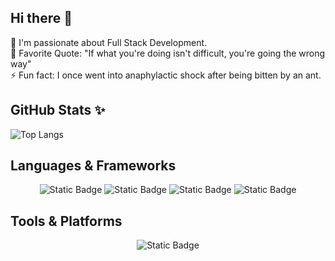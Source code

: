## Hi there 👋
🔭 I'm passionate about Full Stack Development.  
🌱 Favorite Quote: "If what you're doing isn't difficult, you're going the wrong way"  
⚡ Fun fact: I once went into anaphylactic shock after being bitten by an ant.  

<!--
<p align="center">
  <img src="https://media.giphy.com/media/MiZHDIEMFaNzHRRGth/giphy.gif" width="200" style="display: block; margin: auto;"/>
</p>
-->

<!--
**y-nguye/y-nguye** is a ✨ _special_ ✨ repository because its `README.md` (this file) appears on your GitHub profile.

Here are some ideas to get you started:

- 🔭 I’m currently working on ...
- 🌱 I’m currently learning ...
- 👯 I’m looking to collaborate on ...
- 🤔 I’m looking for help with ...
- 💬 Ask me about ...
- 📫 How to reach me: ...
- 😄 Pronouns: ...
- ⚡ Fun fact: ...
-->

## GitHub Stats ✨
![Top Langs](https://github-readme-stats.vercel.app/api/top-langs/?username=y-nguye&layout=compact)

## Languages & Frameworks
<p align="center">
  <img alt="Static Badge" src="https://img.shields.io/badge/JavaScript-%23F7DF1E?style=for-the-badge&logo=javascript&logoColor=black&link=https%3A%2F%2Fdeveloper.mozilla.org%2Fen-US%2Fdocs%2FWeb%2Fjavascript">
  <img alt="Static Badge" src="https://img.shields.io/badge/php-%23777BB4?style=for-the-badge&logo=php&logoColor=white">
  <img alt="Static Badge" src="https://img.shields.io/badge/Laravel-ff2d20?style=for-the-badge&logo=laravel&logoColor=white">
  <img alt="Static Badge" src="https://img.shields.io/badge/c%2Fc%2B%2B-03589b?style=for-the-badge&logo=c%2B%2B&logoColor=white">
</p>

## Tools & Platforms
<p align="center">
  <img alt="Static Badge" src="https://img.shields.io/badge/raspberry%20pi-%23A22846?style=for-the-badge&logo=raspberrypi">

</p>

